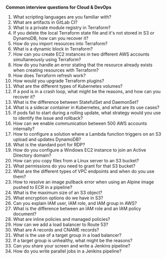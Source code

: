 **Common interview questions for Cloud & DevOps**

1. What scripting languages are you familiar with?
1. What are artifacts in GitLab CI?
1. What is a private module registry in Terraform?
1. If you delete the local Terraform state file and it's not stored in S3 or DynamoDB, how can you recover it?
1. How do you import resources into Terraform?
1. What is a dynamic block in Terraform?
1. How can you create EC2 instances in two different AWS accounts simultaneously using Terraform?
1. How do you handle an error stating that the resource already exists when creating resources with Terraform?
1. How does Terraform refresh work?
1. How would you upgrade Terraform plugins?
1. What are the different types of Kubernetes volumes?
1. If a pod is in a crash loop, what might be the reasons, and how can you recover it?
1. What is the difference between StatefulSet and DaemonSet?
1. What is a sidecar container in Kubernetes, and what are its use cases?
1. If pods fail to start during a rolling update, what strategy would you use to identify the issue and rollback?
1. How can we enable communication between 500 AWS accounts internally?
1. How to configure a solution where a Lambda function triggers on an S3 upload and updates DynamoDB?
1. What is the standard port for RDP?
1. How do you configure a Windows EC2 instance to join an Active Directory domain?
1. How can you copy files from a Linux server to an S3 bucket?
1. What permissions do you need to grant for that S3 bucket?
1. What are the different types of VPC endpoints and when do you use them?
1. How to resolve an image pullback error when using an Alpine image pushed to ECR in a pipeline?
1. What is the maximum size of an S3 object?
1. What encryption options do we have in S3?
1. Can you explain IAM user, IAM role, and IAM group in AWS?
1. What is the difference between an IAM role and an IAM policy document?
1. What are inline policies and managed policies?
1. How can we add a load balancer to Route 53?
1. What are A records and CNAME records?
1. What is the use of a target group in a load balancer?
1. If a target group is unhealthy, what might be the reasons?
1. Can you share your screen and write a Jenkins pipeline?
1. How do you write parallel jobs in a Jenkins pipeline?